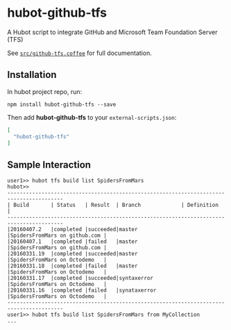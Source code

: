 # hubot-github-tfs

A Hubot script to integrate GitHub and Microsoft Team Foundation Server (TFS)

See [`src/github-tfs.coffee`](src/github-tfs.coffee) for full documentation.

## Installation

In hubot project repo, run:

`npm install hubot-github-tfs --save`

Then add **hubot-github-tfs** to your `external-scripts.json`:

```json
[
  "hubot-github-tfs"
]
```

## Sample Interaction

```
user1>> hubot tfs build list SpidersFromMars
hubot>>
----------------------------------------------------------------------------------------
| Build       | Status   | Result  | Branch             | Definition                   |
----------------------------------------------------------------------------------------
|20160407.2   |completed |succeeded|master              |SpidersFromMars on github.com |
|20160407.1   |completed |failed   |master              |SpidersFromMars on github.com |
|20160331.19  |completed |succeeded|master              |SpidersFromMars on Octodemo   |
|20160331.18  |completed |failed   |master              |SpidersFromMars on Octodemo   |
|20160331.17  |completed |succeeded|syntaxerror         |SpidersFromMars on Octodemo   |
|20160331.16  |completed |failed   |synataxerror        |SpidersFromMars on Octodemo   |
----------------------------------------------------------------------------------------
user1>> hubot tfs build list SpidersFromMars from MyCollection
...
```
